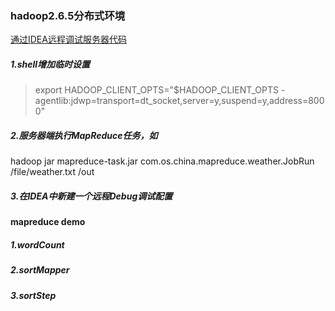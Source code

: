 [debug_conf]: https://my.oschina.net/feinik/blog/1634690 "debug参考"







### hadoop2.6.5分布式环境

[通过IDEA远程调试服务器代码][debug_conf]

##### 1.shell增加临时设置
> export HADOOP_CLIENT_OPTS="$HADOOP_CLIENT_OPTS -agentlib:jdwp=transport=dt_socket,server=y,suspend=y,address=8000"

##### 2.服务器端执行MapReduce任务，如
hadoop jar mapreduce-task.jar com.os.china.mapreduce.weather.JobRun /file/weather.txt /out

##### 3.在IDEA中新建一个远程Debug调试配置

#### mapreduce demo
##### 1.wordCount
##### 2.sortMapper
##### 3.sortStep